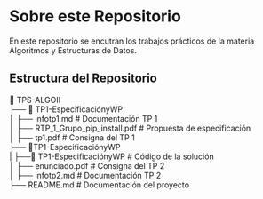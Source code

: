 ﻿# Sobre este Repositorio
En este repositorio se encutran los trabajos prácticos de la materia Algoritmos y Estructuras de Datos.
## Estructura del Repositorio
📂 TPS-ALGOII  
 ├── 📁 TP1-EspecificaciónyWP               
 │   ├── infotp1.md                       # Documentación TP 1  
 │   ├── RTP_1_Grupo_pip_install.pdf      # Propuesta de especificación  
 │   ├── tp1.pdf                          # Consigna del TP 1    
 ├── 📁TP1-EspecificaciónyWP   
 |   ├──📁 TP1-EspecificaciónyWP          # Código de la solución  
 │   ├── enunciado.pdf                    # Consigna del TP 2  
 │   ├── infotp2.md                       # Documentación TP 2   
 ├── README.md                            # Documentación del proyecto  



